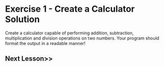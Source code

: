 

# Exercise 1 - Create a Calculator Solution
Create a calculator capable of performing addition, subtraction, multiplication and division operations on two numbers. Your program should format the output in a readable manner!

## Next Lesson>>